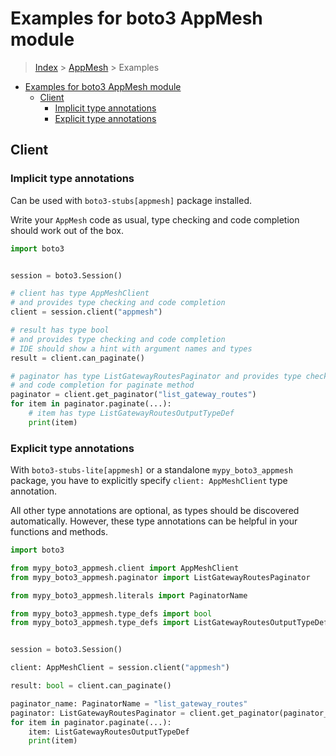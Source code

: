 <a id="examples-for-boto3-appmesh-module"></a>

# Examples for boto3 AppMesh module

> [Index](../README.md) > [AppMesh](./README.md) > Examples

- [Examples for boto3 AppMesh module](#examples-for-boto3-appmesh-module)
  - [Client](#client)
    - [Implicit type annotations](#implicit-type-annotations)
    - [Explicit type annotations](#explicit-type-annotations)

<a id="client"></a>

## Client

<a id="implicit-type-annotations"></a>

### Implicit type annotations

Can be used with `boto3-stubs[appmesh]` package installed.

Write your `AppMesh` code as usual, type checking and code completion should
work out of the box.

```python
import boto3


session = boto3.Session()

# client has type AppMeshClient
# and provides type checking and code completion
client = session.client("appmesh")

# result has type bool
# and provides type checking and code completion
# IDE should show a hint with argument names and types
result = client.can_paginate()

# paginator has type ListGatewayRoutesPaginator and provides type checking
# and code completion for paginate method
paginator = client.get_paginator("list_gateway_routes")
for item in paginator.paginate(...):
    # item has type ListGatewayRoutesOutputTypeDef
    print(item)
```

<a id="explicit-type-annotations"></a>

### Explicit type annotations

With `boto3-stubs-lite[appmesh]` or a standalone `mypy_boto3_appmesh` package,
you have to explicitly specify `client: AppMeshClient` type annotation.

All other type annotations are optional, as types should be discovered
automatically. However, these type annotations can be helpful in your functions
and methods.

```python
import boto3

from mypy_boto3_appmesh.client import AppMeshClient
from mypy_boto3_appmesh.paginator import ListGatewayRoutesPaginator

from mypy_boto3_appmesh.literals import PaginatorName

from mypy_boto3_appmesh.type_defs import bool
from mypy_boto3_appmesh.type_defs import ListGatewayRoutesOutputTypeDef


session = boto3.Session()

client: AppMeshClient = session.client("appmesh")

result: bool = client.can_paginate()

paginator_name: PaginatorName = "list_gateway_routes"
paginator: ListGatewayRoutesPaginator = client.get_paginator(paginator_name)
for item in paginator.paginate(...):
    item: ListGatewayRoutesOutputTypeDef
    print(item)
```
